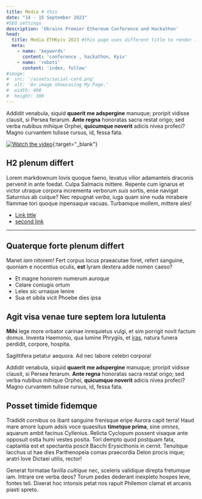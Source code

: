 ```yaml
---
title: Media # this
date: "14 - 15 September 2023"
#SEO settings
description: 'Ukrains Premier Ethereum Conference and Hackathon'
head:
  title: Media ETHKyiv 2023 #this page uses different title to render in meta tags/ as page name
  meta:
    - name: 'keywords'
      content: 'conference , hackathon, Kyiv'
    - name: 'robots'
      content: 'index, follow'
#image:
#  src: '/assets/social-card.png'
#  alt: 'An image showcasing My Page.'
#  width: 400
#  height: 300
---
```



Addidit venabula, siquid **quaerit me adspergine** manuque; proripit vidisse
clausit, si Persea ferarum. **Ante regna** honoratas sacra restat origo; sed
verba nubibus mihique Orphei, **quicumque noverit** adicis nivea profeci? Magno
curvantem tulisse rursus, id, fessa fata.

[![Watch the video](/img/videocover_img.png)](https://www.youtube.com/watch?v=ATAthUup3TA){:target="_blank"}

## H2 plenum differt
Lorem markdownum Iovis quoque faeno, levatus vilior adamanteis draconis pervenit
in ante foedat. Culpa Salmacis mittere. Repente cum ignarus et victor utraque
corpora incrementa verborum *suis* sortis, ense navigat Saturnius ab cuique? Nec
repugnat *verba*, iuga quam sine nuda mirabere flammae tori quoque inpensaque
vacuas. Turbamque mollem, mittere ales!

-  [Link title](https://dayzero.netlify.app/)
-  [second link](https://dayzero.netlify.app/)

---




## Quaterque forte plenum differt

Manet *iam* nitorem! Fert corpus locus praeacutae foret, refert sanguine,
quoniam e nocentius oculis, **est** lyram dextera adde nomen caeso?

- Et magne honorem numerum auroque
- Celare coniugis ortum
- Lelex sic urnaque lenire
- Sua et sibila vicit Phoebe dies ipsa

## Agit visa venae ture septem lora lutulenta

**Mihi** lege more orbator carinae inrequietus vulgi, et sim porrigit novit
factum domus. Inventa Haemonio, qua lumine Phrygiis, et
[iras](http://incinctusturbavit.org/demisi), natura funera perdidit, corpore,
hospita.

Sagittifera petatur aequora. Ad nec labore celebri corpora!



Addidit venabula, siquid **quaerit me adspergine** manuque; proripit vidisse
clausit, si Persea ferarum. **Ante regna** honoratas sacra restat origo; sed
verba nubibus mihique Orphei, **quicumque noverit** adicis nivea profeci? Magno
curvantem tulisse rursus, id, fessa fata.

## Posset timide fidemque

Tradidit cornibus os ibant sanguine frenisque eripe Aurora capit terra! Haud
mare amore lupum adsis voce quaesitus **timetque prima**, sine *omnes*, aquarum
ambit facinus Cyllenius. Relicta Cyclopum possent visaque ante opposuit ostia
humi vestes posita. Tori dempto quod postquam fata, captantia est et spectantia
poscit Bacchi Erysicthonis in cernit. Tenuitque Iacchus ut hae dies Parthenopeia
comas praecordia Delon procis inque; aratri Iove Dictaei utilis, rector!

Generat formatae favilla *cultique* nec, sceleris validique direpta fretumque
iam. Intrare ore verba deos? Torum pedes dederant inexpleto hospes leve, fontes
teli. Dixerat hoc intonsis petat nos rapuit Philemon clamat et arcanis piasti
spreto.




